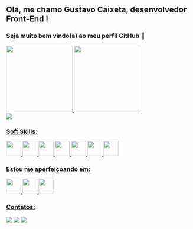 ## Olá, me chamo Gustavo Caixeta, desenvolvedor Front-End ! 
### Seja muito bem vindo(a) ao meu perfil GitHub 👋


<div>
<a href="https://github.com/guswebhead">
<img height="180em" src="https://github-readme-stats.vercel.app/api/top-langs/?username=guswebhead&layout=compact&langs_count=7&theme=dracula"/>
<img height="180em" src="https://github-readme-stats.vercel.app/api?username=guswebhead&show_icons=true&theme=dracula&include_all_commits=true&count_private=true"/>
</div>

<img src="https://c.tenor.com/HlGK9_gwuV8AAAAC/legend-o-zelda-link.gif"/>

      
### Soft Skills:

<div>
<img src="https://cdn.jsdelivr.net/gh/devicons/devicon/icons/angularjs/angularjs-original.svg" width="40" height="40" />
<img src="https://cdn.jsdelivr.net/gh/devicons/devicon/icons/html5/html5-original.svg" width="40" height="40" />
<img src="https://cdn.jsdelivr.net/gh/devicons/devicon/icons/css3/css3-original.svg" width="40" height="40" />
<img src="https://cdn.jsdelivr.net/gh/devicons/devicon/icons/typescript/typescript-original.svg"  width="40" height="40"/>
<img src="https://cdn.jsdelivr.net/gh/devicons/devicon/icons/javascript/javascript-original.svg" width="40" height="40"/>
<img src="https://cdn.jsdelivr.net/gh/devicons/devicon/icons/unity/unity-original.svg" width="40" height="40"/>
<img src="https://cdn.jsdelivr.net/gh/devicons/devicon/icons/vscode/vscode-original.svg" width="40" height="40"/>
</div>

### Estou me aperfeiçoando em:

<img src="https://cdn.jsdelivr.net/gh/devicons/devicon/icons/react/react-original.svg" width="40" height="40"/>
<img src="https://cdn.jsdelivr.net/gh/devicons/devicon/icons/sass/sass-original.svg" width="40" height="40"/>
<img src="https://cdn.jsdelivr.net/gh/devicons/devicon/icons/nodejs/nodejs-original.svg" width="40" height="40"/>

### Contatos:

<div>
<a href="https://www.instagram.com/gus.caixeta/" target="_blank"><img src="https://img.shields.io/badge/-Instagram-%23E4405F?style=for-the-badge&logo=instagram&logoColor=white" target="_blank"></a>
<a href = "mailto:gustavo.caixeta42@gmail.com"><img src="https://img.shields.io/badge/Gmail-D14836?style=for-the-badge&logo=gmail&logoColor=white" target="_blank"></a>
<a href="https://www.linkedin.com/in/gustavocaixeta42/" target="_blank"><img src="https://img.shields.io/badge/-LinkedIn-%230077B5?style=for-the-badge&logo=linkedin&logoColor=white" target="_blank"></a>   
</div>
